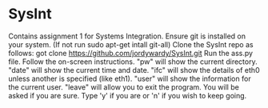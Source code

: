# SysInt

Contains assignment 1 for Systems Integration.
Ensure git is installed on your system. (If not run sudo apt-get intall git-all)
Clone the SysInt repo as follows: got clone https://github.com/jordywardy/SysInt.git
Run the ass.py file.
Follow the on-screen instructions.
"pw" will show the current directory.
"date" will show the current time and date.
"ifc" will show the details of eth0 unless another is specified (like eth1).
"user" will show the information for the current user.
"leave" will allow you to exit the program. You will be asked if you are sure. Type 'y' if you are or 'n' if you wish to keep going.
